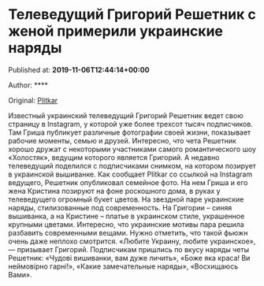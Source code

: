 
# Телеведущий Григорий Решетник с женой примерили украинские наряды

Published at: **2019-11-06T12:44:14+00:00**

Author: ****

Original: [Plitkar](https://plitkar.com.ua/televedushhij-grigorij-reshetnik-s-zhenoj-primerili-ukrainskie-narjady/)

Известный украинский телеведущий Григорий Решетник ведет свою страницу в Instagram, у которой уже более трехсот тысяч подписчиков. Там Гриша публикует различные фотографии своей жизни, показывает рабочие моменты, семью и друзей. Интересно, что чета Решетник хорошо дружат с некоторыми участниками самого романтического шоу «Холостяк», ведущим которого является Григорий. А недавно телеведущий поделился с подписчиками снимком, на котором позирует в украинской вышиванке.
Как сообщает Plitkar со ссылкой на Instagram ведущего, Решетник опубликовал семейное фото. На нем Гриша и его жена Кристина позируют на фоне роскошного дома, в руках у телеведущего огромный букет цветов. На звездной паре украинские наряды, стилизованные под современность. На Григории – синяя вышиванка, а на Кристине – платье в украинском стиле, украшенное крупными цветами.
Интересно, что украинские мотивы пара решила разбавить современными вещами. Нужно отметить, что такой фьюжн очень даже неплохо смотрится. «Любите Украину, любите украинское», — призывает Григорий. Подписчикам пришлись по вкусу наряды четы Решетник: «Чудові вишиванки, вам дуже личить», «Боже яка краса! Ви неймовірно гарні!», «Какие замечательные наряды», «Восхищаюсь Вами».
